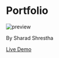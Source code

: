 # Portfolio

![preview](https://s3-us-west-1.amazonaws.com/12webimage/webimage/123.png)

By Sharad Shrestha

[Live Demo](https://sharadportfolio.netlify.com/)
